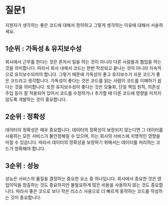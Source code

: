 # 질문1
지원자가 생각하는 좋은 코드에 대해서 정의하고 그렇게 생각하는 이유에 대해서 서술하세요.
## 1순위 : 가독성 & 유지보수성
회사에서 근무를 한다는 것은 혼자서 일을 하는 것이 아니라 다른 사람들과 협업을 하는 것을 의미합니다.
따라서 회사 내에서 코드는 한번 작성되고 끝나는 것이 아니라 지속적으로 유지보수되어야 합니다. 그렇기 때문에 가독성이 좋고 유지보수가 쉬운 코드가 좋은 코드라고 생각합니다. 가독성이 좋다는 것은 코드를 읽는 사람이 코드를 이해하기 쉽다는 것을 의미합니다.
또한 유지보수성이 좋다는 것은 모듈화, 단일 책임 원칙, 의존성 주입 등이 잘 적용되어 있어서 코드를 수정하거나 추가할 때 다른 코드에 영향을 미치지 않도록 개발하는 것이 중요합니다.

## 2순위 : 정확성
데이터의 정확성은 매우 중요합니다. 데이터의 정확성이 보장되지 않는다면 그 데이터를 사용하는 모든 서비스가 불안정해질 수 있으며, 이는 회사의 서비스에 치명적인 영향을 미칠 수 있습니다. 따라서 데이터의 정확성을 보장하기 위해서는 데이터를 처리하는 코드가 정확해야 합니다.

## 3순위 : 성능
성능은 서비스의 품질을 결정하는 중요한 요소 중 하나입니다. 회사에서 중요한 것은 영업이익을 창출하는 것도 중요하지만 불필요하게 많은 비용을 사용하지 않는 것도 중요합니다. 따라서 좋은 코드로 보다 작은 리소스 사용으로 더 빠르게 동작하는 코드를 작성하는 것이 중요합니다.